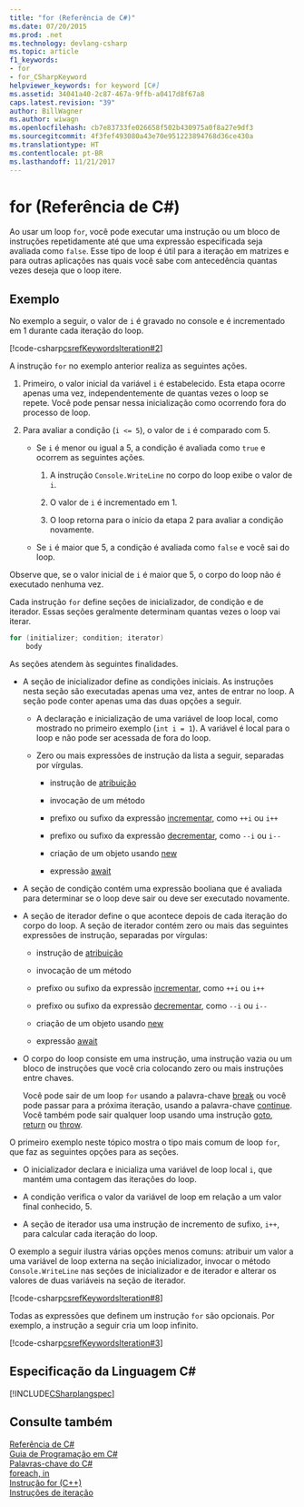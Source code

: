 ```yaml
---
title: "for (Referência de C#)"
ms.date: 07/20/2015
ms.prod: .net
ms.technology: devlang-csharp
ms.topic: article
f1_keywords:
- for
- for_CSharpKeyword
helpviewer_keywords: for keyword [C#]
ms.assetid: 34041a40-2c87-467a-9ffb-a0417d8f67a8
caps.latest.revision: "39"
author: BillWagner
ms.author: wiwagn
ms.openlocfilehash: cb7e83733fe026658f502b430975a0f8a27e9df3
ms.sourcegitcommit: 4f3fef493080a43e70e951223894768d36ce430a
ms.translationtype: HT
ms.contentlocale: pt-BR
ms.lasthandoff: 11/21/2017
---
```

# <a name="for-c-reference"></a>for (Referência de C#)
Ao usar um loop `for`, você pode executar uma instrução ou um bloco de instruções repetidamente até que uma expressão especificada seja avaliada como `false`. Esse tipo de loop é útil para a iteração em matrizes e para outras aplicações nas quais você sabe com antecedência quantas vezes deseja que o loop itere.  
  
## <a name="example"></a>Exemplo  
 No exemplo a seguir, o valor de `i` é gravado no console e é incrementado em 1 durante cada iteração do loop.  
  
 [!code-csharp[csrefKeywordsIteration#2](../../../csharp/language-reference/keywords/codesnippet/CSharp/for_1.cs)]  
  
 A instrução `for` no exemplo anterior realiza as seguintes ações.  
  
1.  Primeiro, o valor inicial da variável `i` é estabelecido. Esta etapa ocorre apenas uma vez, independentemente de quantas vezes o loop se repete. Você pode pensar nessa inicialização como ocorrendo fora do processo de loop.  
  
2.  Para avaliar a condição (`i <= 5`), o valor de `i` é comparado com 5.  
  
    -   Se `i` é menor ou igual a 5, a condição é avaliada como `true` e ocorrem as seguintes ações.  
  
        1.  A instrução `Console.WriteLine` no corpo do loop exibe o valor de `i`.  
  
        2.  O valor de `i` é incrementado em 1.  
  
        3.  O loop retorna para o início da etapa 2 para avaliar a condição novamente.  
  
    -   Se `i` é maior que 5, a condição é avaliada como `false` e você sai do loop.  
  
 Observe que, se o valor inicial de `i` é maior que 5, o corpo do loop não é executado nenhuma vez.  
  
 Cada instrução `for` define seções de inicializador, de condição e de iterador. Essas seções geralmente determinam quantas vezes o loop vai iterar.  
  
```csharp  
for (initializer; condition; iterator)  
    body  
```  
  
 As seções atendem às seguintes finalidades.  
  
-   A seção de inicializador define as condições iniciais. As instruções nesta seção são executadas apenas uma vez, antes de entrar no loop. A seção pode conter apenas uma das duas opções a seguir.  
  
    -   A declaração e inicialização de uma variável de loop local, como mostrado no primeiro exemplo (`int i = 1`). A variável é local para o loop e não pode ser acessada de fora do loop.  
  
    -   Zero ou mais expressões de instrução da lista a seguir, separadas por vírgulas.  
  
        -   instrução de [atribuição](../../../csharp/language-reference/operators/assignment-operator.md)  
  
        -   invocação de um método  
  
        -   prefixo ou sufixo da expressão [incrementar](../../../csharp/language-reference/operators/increment-operator.md), como `++i` ou `i++`  
  
        -   prefixo ou sufixo da expressão [decrementar](../../../csharp/language-reference/operators/decrement-operator.md), como `--i` ou `i--`  
  
        -   criação de um objeto usando [new](../../../csharp/language-reference/keywords/new-operator.md)  
  
        -   expressão [await](../../../csharp/language-reference/keywords/await.md)  
  
-   A seção de condição contém uma expressão booliana que é avaliada para determinar se o loop deve sair ou deve ser executado novamente.  
  
-   A seção de iterador define o que acontece depois de cada iteração do corpo do loop. A seção de iterador contém zero ou mais das seguintes expressões de instrução, separadas por vírgulas:  
  
    -   instrução de [atribuição](../../../csharp/language-reference/operators/assignment-operator.md)  
  
    -   invocação de um método  
  
    -   prefixo ou sufixo da expressão [incrementar](../../../csharp/language-reference/operators/increment-operator.md), como `++i` ou `i++`  
  
    -   prefixo ou sufixo da expressão [decrementar](../../../csharp/language-reference/operators/decrement-operator.md), como `--i` ou `i--`  
  
    -   criação de um objeto usando [new](../../../csharp/language-reference/keywords/new-operator.md)  
  
    -   expressão [await](../../../csharp/language-reference/keywords/await.md)  
  
-   O corpo do loop consiste em uma instrução, uma instrução vazia ou um bloco de instruções que você cria colocando zero ou mais instruções entre chaves.  
  
     Você pode sair de um loop `for` usando a palavra-chave [break](../../../csharp/language-reference/keywords/break.md) ou você pode passar para a próxima iteração, usando a palavra-chave [continue](../../../csharp/language-reference/keywords/continue.md). Você também pode sair qualquer loop usando uma instrução [goto](../../../csharp/language-reference/keywords/goto.md), [return](../../../csharp/language-reference/keywords/return.md) ou [throw](../../../csharp/language-reference/keywords/throw.md).  
  
 O primeiro exemplo neste tópico mostra o tipo mais comum de loop `for`, que faz as seguintes opções para as seções.  
  
-   O inicializador declara e inicializa uma variável de loop local `i`, que mantém uma contagem das iterações do loop.  
  
-   A condição verifica o valor da variável de loop em relação a um valor final conhecido, 5.  
  
-   A seção de iterador usa uma instrução de incremento de sufixo, `i++`, para calcular cada iteração do loop.  
  
 O exemplo a seguir ilustra várias opções menos comuns: atribuir um valor a uma variável de loop externa na seção inicializador, invocar o método `Console.WriteLine` nas seções de inicializador e de iterador e alterar os valores de duas variáveis na seção de iterador.  
  
 [!code-csharp[csrefKeywordsIteration#8](../../../csharp/language-reference/keywords/codesnippet/CSharp/for_2.cs)]  
  
 Todas as expressões que definem um instrução `for` são opcionais. Por exemplo, a instrução a seguir cria um loop infinito.  
  
 [!code-csharp[csrefKeywordsIteration#3](../../../csharp/language-reference/keywords/codesnippet/CSharp/for_3.cs)]  
  
## <a name="c-language-specification"></a>Especificação da Linguagem C#  
 [!INCLUDE[CSharplangspec](~/includes/csharplangspec-md.md)]  
  
## <a name="see-also"></a>Consulte também  
 [Referência de C#](../../../csharp/language-reference/index.md)  
 [Guia de Programação em C#](../../../csharp/programming-guide/index.md)  
 [Palavras-chave do C#](../../../csharp/language-reference/keywords/index.md)  
 [foreach, in](../../../csharp/language-reference/keywords/foreach-in.md)  
 [Instrução for (C++)](/cpp/cpp/for-statement-cpp)  
 [Instruções de iteração](../../../csharp/language-reference/keywords/iteration-statements.md)
